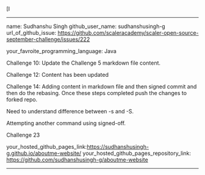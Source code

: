 [I

---
name: Sudhanshu Singh
github_user_name: sudhanshusingh-g
url_of_github_issue: https://github.com/scaleracademy/scaler-open-source-september-challenge/issues/222

your_favroite_programming_language: Java


Challenge 10: Update the Challenge 5  markdown file content.

Challenge 12: Content has been updated


Challenge 14: Adding content in markdown file and then signed commit and then do the rebasing. Once these steps completed push the changes to forked repo.

Need to understand difference between -s and -S.

Attempting another command using signed-off.



Challenge 23

your_hosted_github_pages_link:https://sudhanshusingh-g.github.io/aboutme-website/
your_hosted_github_pages_repository_link: https://github.com/sudhanshusingh-g/aboutme-website



---
